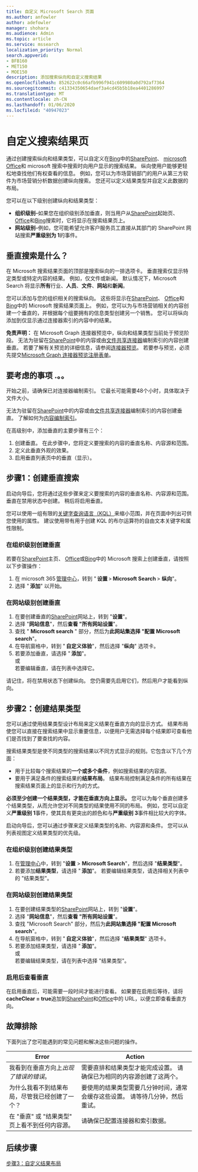 ```yaml
---
title: 自定义 Microsoft Search 页面
ms.author: anfowler
author: adefowler
manager: shohara
ms.audience: Admin
ms.topic: article
ms.service: mssearch
localization_priority: Normal
search.appverid:
- BFB160
- MET150
- MOE150
description: 添加搜索纵向和自定义搜索结果
ms.openlocfilehash: 852622c0c66afb996f941c609980a0d792af7364
ms.sourcegitcommit: c41334350654daef3a4cd45b5b18ea4401286997
ms.translationtype: MT
ms.contentlocale: zh-CN
ms.lasthandoff: 01/06/2020
ms.locfileid: "40947023"
---
```

# <a name="customize-the-search-results-page"></a>自定义搜索结果页

通过创建搜索纵向和结果类型，可以自定义在[Bing](https://Bing.com)中的[SharePoint](http://sharepoint.com/)、 [microsoft Office](https://Office.com)和 microsoft 搜索中搜索时向用户显示的搜索结果。 纵向使用户能够更轻松地查找他们有权查看的信息。 例如，您可以为市场营销部门的用户从第三方软件为市场营销分析数据创建纵向搜索。 您还可以定义结果类型并自定义此数据的布局。  

您可以在以下级别创建纵向和结果类型： 

- **组织级别**–如果您在组织级别添加垂直，则当用户从[SharePoint](http://sharepoint.com/)起始页、 [Office](https://Office.com)和[Bing](https://Bing.com)搜索时，它将显示在搜索结果页上。 
- **网站级别**–例如，您可能希望允许客户服务员工直接从其部门的 SharePoint 网站搜索**严重级别为 1**的事件。 

## <a name="whats-a-search-vertical"></a>垂直搜索是什么？

在 Microsoft 搜索结果页面的顶部是搜索纵向的一排选项卡。 垂直搜索仅显示特定类型或特定内容的结果。 例如，仅文件或新闻。 默认情况下，Microsoft Search 将显示**所有**行业、**人员**、**文件**、**网站**和**新闻**。  

您可以添加与您的组织相关的搜索纵向。 这些将显示在[SharePoint](http://sharepoint.com/)、 [Office](https://Office.com)和[Bing](https://Bing.com)中的 Microsoft 搜索结果页面上。 例如，您可以为与市场营销相关的内容创建一个垂直的，并根据每个组要拥有的信息类型创建另一个销售。 您可以将纵向添加到仅显示通过连接器索引的内容中的结果。  

**免责声明：** 在 Microsoft Graph 连接器预览中，纵向和结果类型当前处于预览阶段。 无法为驻留在[SharePoint](http://sharepoint.com/)中的内容或由[文件共享连接器](file-share-connector.md)编制索引的内容创建垂直。 若要了解有关预览的详细信息，请参阅[连接器预览](connectors-preview.md)。 若要参与预览，必须先提交[Microsoft Graph 连接器预览注册表单](https://forms.office.com/Pages/ResponsePage.aspx?id=v4j5cvGGr0GRqy180BHbRxWYgu82J_RFnMMATAS6_chUNVYwNU1CMDNZUDBSSDZKWVo2RDJDRjRLQi4u)。

## <a name="things-to-consider"></a>要考虑的事项 .。。

开始之前，请确保已对连接器编制索引。 它最长可能需要48个小时，具体取决于文件大小。

无法为驻留在[SharePoint](http://sharepoint.com/)中的内容或由[文件共享连接器](file-share-connector.md)编制索引的内容创建垂直。 了解如何为[内容编制索引](configure-connector.md)。

在高级别中，添加垂直的主要步骤有三个： 

1. 创建垂直。 在此步骤中，您将定义要搜索的内容的垂直名称、内容源和范围。 
2. 定义此垂直外观的效果。  
3. 启用垂直列表页中的垂直（显示）。   

## <a name="step-1-create-the-search-vertical"></a>步骤1：创建垂直搜索

启动向导后，您将通过这些步骤来定义要搜索的内容的垂直名称、内容源和范围。 垂直在禁用状态中创建。 稍后将启用垂直。

您可以使用一组有限的[关键字查询语言（KQL）](https://docs.microsoft.com/sharepoint/dev/general-development/keyword-query-language-kql-syntax-reference)来缩小范围，并在页面中列出可供您使用的属性。 建议使用带有用于创建 KQL 的布尔运算符的自由文本关键字和属性限制。 

### <a name="create-a-vertical-at-the-organization-level"></a>在组织级别创建垂直

若要在[SharePoint](http://sharepoint.com/)主页、 [Office](https://Office.com)或[Bing](https://Bing.com)中的 Microsoft 搜索上创建垂直，请按照以下步骤操作：

1. 在 microsoft 365 [管理中心](https://admin.microsoft.com)，转到 " **设置** > **Microsoft Search** > **纵向**"。
1. 选择 " **添加**" 以开始。  

### <a name="create-a-vertical-at-the-site-level"></a>在网站级别创建垂直

1. 在要创建垂直的[SharePoint](http://sharepoint.com/)网站上，转到 "**设置**"。
1. 选择 "**网站信息**"，然后**查看 "所有网站设置**"。
1. 查找 " **Microsoft search** " 部分，然后为**此网站集选择 "配置 Microsoft search**"。
1. 在导航窗格中，转到 " **自定义体验**"，然后选择 "**纵向**" 选项卡。
1. 若要添加垂直，请选择 " **添加**"。 <br>
或 <br>若要编辑垂直，请在列表中选择它。

请记住，将在禁用状态下创建纵向。 您仍需要先启用它们，然后用户才能看到纵向。

## <a name="step-2-create-the-result-types"></a>步骤2：创建结果类型

您可以通过使用结果类型设计布局来定义结果在垂直方向的显示方式。 结果布局使您可以直接在搜索结果中显示重要信息，以便用户无需选择每个结果即可查看他们是否找到了要查找的内容。

搜索结果类型是使不同类型的搜索结果以不同方式显示的规则。它包含以下几个方面：

- 用于比较每个搜索结果的**一个或多个条件**，例如搜索结果的内容源。  
- 要用于满足条件的搜索结果的**结果布局**。 结果布局控制满足条件的所有结果在搜索结果页面上的显示和行为的方式。

**必须至少创建一个结果类型，才能在垂直方向上显示。** 您可以为每个垂直创建多个结果类型，从而允许您对不同类型的结果使用不同的布局。 例如，您可以自定义**严重级别 1**事件，使其具有更突出的颜色和与**严重级别 3**事件相比较大的字体。 

启动向导后，您可以通过步骤来定义结果类型的名称、内容源和条件。 您可以从列表视图定义结果类型的优先级。 
  
### <a name="create-a-result-type-at-the-organization-level"></a>在组织级别创建结果类型

1. 在[管理中心](https://admin.microsoft.com)中，转到 "**设置** > **Microsoft Search**"，然后选择 "**结果类型**"。
1. 若要添加**结果类型**，请选择 " **添加**"。 若要编辑结果类型，请选择相关列表中的 "结果类型"。
 
### <a name="create-a-results-type-at-the-site-level"></a>在网站级别创建结果类型

1. 在要创建结果类型的[SharePoint](http://sharepoint.com/)网站上，转到 "**设置**"。
1. 选择 "**网站信息**"，然后**查看 "所有网站设置**"。 
1. 查找 "Microsoft Search" 部分，然后为**此网站集选择 "配置 Microsoft search**"。
1. 在导航窗格中，转到 " **自定义体验**"，然后选择 "**结果类型**" 选项卡。
1. 若要添加结果类型，请选择 " **添加**"。 <br> 或 <br>若要编辑结果类型，请在列表中选择 "结果类型"。

### <a name="view-the-vertical-after-enabling"></a>启用后查看垂直

在启用垂直后，可能需要一段时间才能进行查看。
如果要在启用后等待，请将**cacheClear = true**追加到[SharePoint](http://sharepoint.com/)和[Office](https://Office.com)中的 URL，以便立即查看垂直方向。

## <a name="troubleshooting"></a>故障排除

下面列出了您可能遇到的常见问题和解决这些问题的操作。


|Error  |Action  |
|---------|---------|
|我看到在垂直方向上*出现了错误的错误*。 |   需要直排和结果类型才能完成设置。 请确保已为相同的内容源创建了这两个。      |
|为什么我看不到结果布局，尽管我已经创建了一个？ | 要使用的结果类型需要几分钟时间，通常会缓存这些设置。 请等待几分钟，然后重试。        |
|在 "垂直" 或 "结果类型" 页上看不到任何内容源。     |      请确保已配置连接器和索引数据。   |



## <a name="next-steps"></a>后续步骤
[步骤3：自定义结果布局](customize-results-layout.md)
